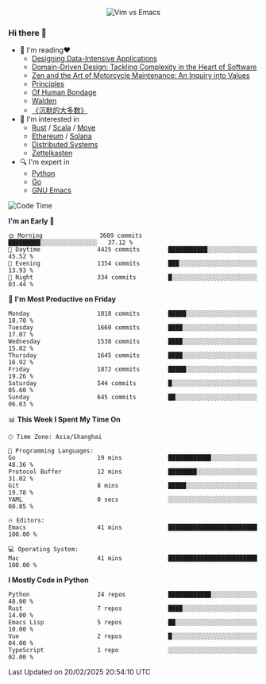 <p align="center">
    <img src="https://gist.githubusercontent.com/coldnight/e696baffb094e71c96cb302118878eae/raw/40ea5053a6f66cc65f90f437e4173497da225958/banner.gif" alt="Vim vs Emacs" />
</p>

### Hi there 👋

- 📖 I'm reading❤️
    + [Designing Data-Intensive Applications](https://www.oreilly.com/library/view/designing-data-intensive-applications/9781491903063/)
    + [Domain-Driven Design: Tackling Complexity in the Heart of Software](https://www.dddcommunity.org/book/evans_2003/)
    + [Zen and the Art of Motorcycle Maintenance: An Inquiry into Values](https://en.wikipedia.org/wiki/Zen_and_the_Art_of_Motorcycle_Maintenance)
    + [Principles](https://www.principles.com/)
    + [Of Human Bondage](https://en.wikipedia.org/wiki/Of_Human_Bondage)
    + [Walden](https://en.wikipedia.org/wiki/Walden)
    + [《沉默的大多数》](https://en.wikipedia.org/wiki/Silent_majority)
- 🌱 I'm interested in
    + [Rust](https://www.rust-lang.org/) / [Scala](https://www.scala-lang.org/) / [Move](https://github.com/move-language/move/)
    + [Ethereum](https://ethereum.org/en/) / [Solana](https://solana.com/)
	+ [Distributed Systems](https://www.linuxzen.com/notes/topics/20200320174417_%E5%88%86%E5%B8%83%E5%BC%8F/)
	+ [Zettelkasten](https://www.linuxzen.com/notes/notes/20220120080920-slip_box/)
- 🔍 I'm expert in
    + [Python](https://www.python.org/)
    + [Go](https://go.dev/)
    + [GNU Emacs](https://www.gnu.org/software/emacs/)

<!--START_SECTION:waka-->
![Code Time](http://img.shields.io/badge/Code%20Time-3%2C217%20hrs%2019%20mins-blue)

**I'm an Early 🐤** 

```text
🌞 Morning                3609 commits        █████████░░░░░░░░░░░░░░░░   37.12 % 
🌆 Daytime                4425 commits        ███████████░░░░░░░░░░░░░░   45.52 % 
🌃 Evening                1354 commits        ███░░░░░░░░░░░░░░░░░░░░░░   13.93 % 
🌙 Night                  334 commits         █░░░░░░░░░░░░░░░░░░░░░░░░   03.44 % 
```
📅 **I'm Most Productive on Friday** 

```text
Monday                   1818 commits        █████░░░░░░░░░░░░░░░░░░░░   18.70 % 
Tuesday                  1660 commits        ████░░░░░░░░░░░░░░░░░░░░░   17.07 % 
Wednesday                1538 commits        ████░░░░░░░░░░░░░░░░░░░░░   15.82 % 
Thursday                 1645 commits        ████░░░░░░░░░░░░░░░░░░░░░   16.92 % 
Friday                   1872 commits        █████░░░░░░░░░░░░░░░░░░░░   19.26 % 
Saturday                 544 commits         █░░░░░░░░░░░░░░░░░░░░░░░░   05.60 % 
Sunday                   645 commits         ██░░░░░░░░░░░░░░░░░░░░░░░   06.63 % 
```


📊 **This Week I Spent My Time On** 

```text
🕑︎ Time Zone: Asia/Shanghai

💬 Programming Languages: 
Go                       19 mins             ████████████░░░░░░░░░░░░░   48.36 % 
Protocol Buffer          12 mins             ████████░░░░░░░░░░░░░░░░░   31.02 % 
Git                      8 mins              █████░░░░░░░░░░░░░░░░░░░░   19.78 % 
YAML                     0 secs              ░░░░░░░░░░░░░░░░░░░░░░░░░   00.85 % 

🔥 Editors: 
Emacs                    41 mins             █████████████████████████   100.00 % 

💻 Operating System: 
Mac                      41 mins             █████████████████████████   100.00 % 
```

**I Mostly Code in Python** 

```text
Python                   24 repos            ████████████░░░░░░░░░░░░░   48.00 % 
Rust                     7 repos             ████░░░░░░░░░░░░░░░░░░░░░   14.00 % 
Emacs Lisp               5 repos             ██░░░░░░░░░░░░░░░░░░░░░░░   10.00 % 
Vue                      2 repos             █░░░░░░░░░░░░░░░░░░░░░░░░   04.00 % 
TypeScript               1 repo              ░░░░░░░░░░░░░░░░░░░░░░░░░   02.00 % 
```




 Last Updated on 20/02/2025 20:54:10 UTC
<!--END_SECTION:waka-->
